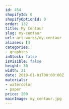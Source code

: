 ```yaml
---
id: 454
shopifyId: 0
shopifyOptionId: 0
order: 132
title: My Centaur
slug: my-centaur
url: art-works/my-centaur
aliases: []
categories:
- graphics
inStock: false
isVisible: false
height: 30
width: 21
date: 2019-01-01T00:00:00Z
materials:
- watercolor
- paper
price: 200
mainImage: my_centaur.jpg
---
```

